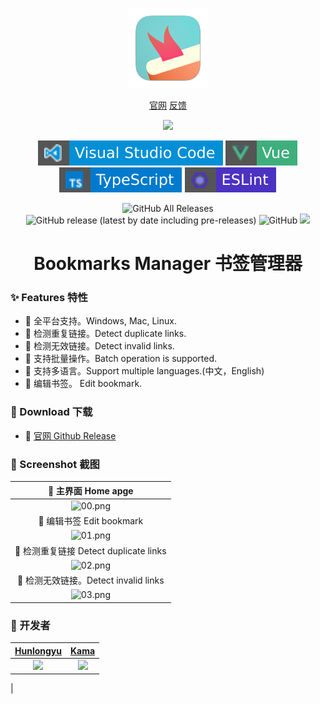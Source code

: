 <p align="center">
	<img width="128" src="/build/icons/128x128.png" >
</p>
<p align="center">
	<a href="https://hunlongyu.github.io/readme_home/" target="_blank">官网</a>
	<a href="https://github.com/Hunlongyu/bookmarks-manager/issues" target="_blank">反馈</a>
</p>
<p align="center">
	<img src="https://forthebadge.com/images/badges/built-with-love.svg">
<p>
<p align="center">
<img src="https://github.com/aleen42/badges/raw/master/src/visual_studio_code_flat_square.svg?sanitize=true">
<img src="https://github.com/aleen42/badges/raw/master/src/vue_flat_square.svg?sanitize=true">
<img src="https://github.com/aleen42/badges/raw/master/src/typescript_flat_square.svg?sanitize=true">
<img src="https://github.com/aleen42/badges/raw/master/src/eslint_flat_square.svg?sanitize=true">
</p>
<p align="center">
<img alt="GitHub All Releases" src="https://img.shields.io/github/downloads/Hunlongyu/bookmarks-manager/total?style=for-the-badge">
<img alt="GitHub release (latest by date including pre-releases)" src="https://img.shields.io/github/v/release/Hunlongyu/bookmarks-manager?include_prereleases&style=for-the-badge">
<img alt="GitHub" src="https://img.shields.io/github/license/Hunlongyu/bookmarks-manager?style=for-the-badge">
<img src="https://img.shields.io/github/workflow/status/Hunlongyu/bookmarks-manager/release-build?style=for-the-badge">
<p>
<h1 align="center">Bookmarks Manager 书签管理器</h1>


### ✨ Features 特性

- 🍕 全平台支持。Windows, Mac, Linux.
- 🍥 检测重复链接。Detect duplicate links.
- 🍔 检测无效链接。Detect invalid links.
- 🍟 支持批量操作。Batch operation is supported.
- 🍤 支持多语言。Support multiple languages.(中文，English)
- 🍣 编辑书签。 Edit bookmark.

### 🌴 Download 下载

- 🎃 [官网 Github Release](https://github.com/Hunlongyu/ReadMe/releases)

### 🎨 Screenshot 截图
|                       🥼 主界面 Home apge                     |
| :----------------------------------------------------------: |
|    ![00.png](https://i.loli.net/2021/11/04/PWp2rzSO6iACcgm.png)    |
|                      🍣  编辑书签 Edit bookmark               |
|    ![01.png](https://i.loli.net/2021/11/04/GlhS8sbMywEJRTH.png)    |
|                    🍥 检测重复链接 Detect duplicate links      |
|    ![02.png](https://i.loli.net/2021/11/04/Io3A1sfVJ9jHCGU.png)    |
|                  🍔 检测无效链接。Detect invalid links         |
| ![03.png](https://i.loli.net/2021/11/04/wQViT1RomFICBxH.png) |

### 🍭 开发者

|          [Hunlongyu](https://github.com/Hunlongyu)           |              [Kama](https://macosicons.com/u/Kama)              |
| :----------------------------------------------------------: | :----------------------------------------------------------: |
| <img width="120" src="https://avatars2.githubusercontent.com/u/15273630?s=460&u=48cf3299e2a842c0252233d8be42ef4c5d792138&v=4"/> | <img width="120" src="https://avatars.githubusercontent.com/u/54350573?v=4"/> |
|
